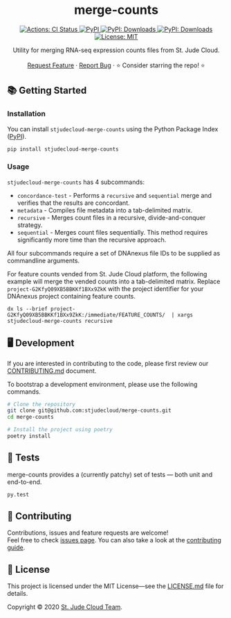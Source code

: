 <p align="center">
  <h1 align="center">
    merge-counts
  </h1>

  <p align="center">
    <a href="https://actions-badge.atrox.dev/stjudecloud/merge-counts/goto" target="_blank">
      <img alt="Actions: CI Status"
          src="https://img.shields.io/endpoint.svg?url=https%3A%2F%2Factions-badge.atrox.dev%2Fstjudecloud%2Fmerge-counts%2Fbadge&style=flat" />
    </a>
    <a href="https://pypi.org/project/stjudecloud-merge-counts/" target="_blank">
      <img alt="PyPI"
          src="https://img.shields.io/pypi/v/stjudecloud-merge-counts?color=orange">
    </a>
    <a href="https://pypi.python.org/pypi/stjudecloud-merge-counts/" target="_blank">
      <img alt="PyPI: Downloads"
          src="https://img.shields.io/pypi/dm/stjudecloud-merge-counts?color=orange">
    </a>
    <a href="https://pypi.python.org/pypi/stjudecloud-merge-counts/" target="_blank">
      <img alt="PyPI: Downloads"
          src="https://img.shields.io/pypi/pyversions/stjudecloud-merge-counts?color=orange">
    </a>
    <a href="https://github.com/stjudecloud/merge-counts/blob/master/LICENSE.md" target="_blank">
    <img alt="License: MIT"
          src="https://img.shields.io/badge/License-MIT-blue.svg" />
    </a>
  </p>


  <p align="center">
    Utility for merging RNA-seq expression counts files from St. Jude Cloud. 
    <br />
    <br />
    <a href="https://github.com/stjudecloud/merge-counts/issues/new?assignees=&labels=&template=feature_request.md&title=Descriptive%20Title&labels=enhancement">Request Feature</a>
    ·
    <a href="https://github.com/stjudecloud/merge-counts/issues/new?assignees=&labels=&template=bug_report.md&title=Descriptive%20Title&labels=bug">Report Bug</a>
    ·
    ⭐ Consider starring the repo! ⭐
    <br />
  </p>
</p>

## 📚 Getting Started

### Installation

You can install `stjudecloud-merge-counts` using the Python Package Index ([PyPI](https://pypi.org/)).

```bash
pip install stjudecloud-merge-counts
```

### Usage

`stjudecloud-merge-counts` has 4 subcommands:
* `concordance-test` - Performs a `recursive` and `sequential` merge and verifies that the results are concordant.
* `metadata` - Compiles file metadata into a tab-delimited matrix.
* `recursive` - Merges count files in a recursive, divide-and-conquer strategy.
* `sequential` - Merges count files sequentially. This method requires significantly more time than the recursive approach.

All four subcommands require a set of DNAnexus file IDs to be supplied as commandline arguments.

For feature counts vended from St. Jude Cloud platform, the following example will merge the vended counts into a tab-delimited matrix. Replace `project-G2KfyQ09XB5BBKKf1BXx9ZkK` with the project identifier for your DNAnexus project containing feature counts.

```dx ls --brief project-G2KfyQ09XB5BBKKf1BXx9ZkK:/immediate/FEATURE_COUNTS/  | xargs stjudecloud-merge-counts recursive```
## 🖥️ Development

If you are interested in contributing to the code, please first review
our [CONTRIBUTING.md][contributing-md] document. 

To bootstrap a development environment, please use the following commands.

```bash
# Clone the repository
git clone git@github.com:stjudecloud/merge-counts.git
cd merge-counts

# Install the project using poetry
poetry install
```

## 🚧️ Tests

merge-counts provides a (currently patchy) set of tests — both unit and end-to-end.

```bash
py.test
```

## 🤝 Contributing

Contributions, issues and feature requests are welcome!<br />Feel free to check [issues page](https://github.com/stjudecloud/merge-counts/issues). You can also take a look at the [contributing guide][contributing-md].

## 📝 License

This project is licensed under the MIT License—see the [LICENSE.md][license-md] file for details.

Copyright © 2020 [St. Jude Cloud Team](https://github.com/stjudecloud).<br />

[contributing-md]: https://github.com/stjudecloud/merge-counts/blob/master/CONTRIBUTING.md
[license-md]: https://github.com/stjudecloud/merge-counts/blob/master/LICENSE.md
